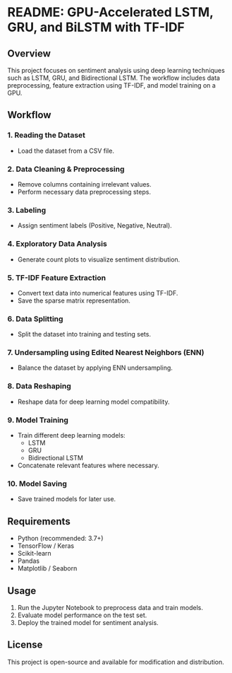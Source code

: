 # README: GPU-Accelerated LSTM, GRU, and BiLSTM with TF-IDF

## Overview
This project focuses on sentiment analysis using deep learning techniques such as LSTM, GRU, and Bidirectional LSTM. The workflow includes data preprocessing, feature extraction using TF-IDF, and model training on a GPU.

## Workflow

### 1. Reading the Dataset
- Load the dataset from a CSV file.

### 2. Data Cleaning & Preprocessing
- Remove columns containing irrelevant values.
- Perform necessary data preprocessing steps.

### 3. Labeling
- Assign sentiment labels (Positive, Negative, Neutral).

### 4. Exploratory Data Analysis
- Generate count plots to visualize sentiment distribution.

### 5. TF-IDF Feature Extraction
- Convert text data into numerical features using TF-IDF.
- Save the sparse matrix representation.

### 6. Data Splitting
- Split the dataset into training and testing sets.

### 7. Undersampling using Edited Nearest Neighbors (ENN)
- Balance the dataset by applying ENN undersampling.

### 8. Data Reshaping
- Reshape data for deep learning model compatibility.

### 9. Model Training
- Train different deep learning models:
  - LSTM
  - GRU
  - Bidirectional LSTM
- Concatenate relevant features where necessary.

### 10. Model Saving
- Save trained models for later use.

## Requirements
- Python (recommended: 3.7+)
- TensorFlow / Keras
- Scikit-learn
- Pandas
- Matplotlib / Seaborn

## Usage
1. Run the Jupyter Notebook to preprocess data and train models.
2. Evaluate model performance on the test set.
3. Deploy the trained model for sentiment analysis.

## License
This project is open-source and available for modification and distribution.

